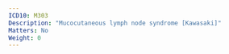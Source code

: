 ```yaml
---
ICD10: M303
Description: "Mucocutaneous lymph node syndrome [Kawasaki]"
Matters: No
Weight: 0
---
```


